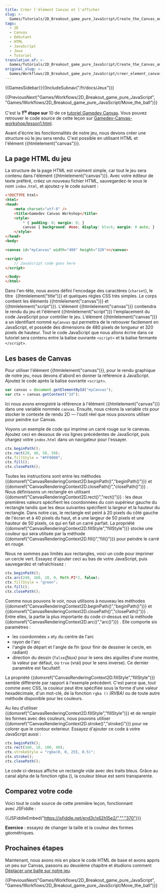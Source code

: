 ```yaml
---
title: Créer l'élément Canvas et l'afficher
slug: >-
  Games/Tutorials/2D_Breakout_game_pure_JavaScript/Create_the_Canvas_and_draw_on_it
tags:
  - 2D
  - Canvas
  - Débutant
  - HTML
  - JavaScript
  - Jeux
  - Tutoriel
translation_of: >-
  Games/Tutorials/2D_Breakout_game_pure_JavaScript/Create_the_Canvas_and_draw_on_it
original_slug: >-
  Games/Workflows/2D_Breakout_game_pure_JavaScript/creer_element_canvas_et_afficher
---
```

{{GamesSidebar}}{{IncludeSubnav("/fr/docs/Jeux")}}

{{PreviousNext("Games/Workflows/2D_Breakout_game_pure_JavaScript", "Games/Workflows/2D_Breakout_game_pure_JavaScript/Move_the_ball")}}

C'est la **1<sup>re</sup> étape sur** 10 de ce [tutoriel Gamedev Canvas](/fr/docs/Games/Workflows/2D_Breakout_game_pure_JavaScript). Vous pouvez retrouver le code source de cette leçon sur [Gamedev-Canvas-workshop/lesson1.html](https://github.com/end3r/Gamedev-Canvas-workshop/blob/gh-pages/lesson01.html).

Avant d'écrire les fonctionnalités de notre jeu, nous devons créer une structure où le jeu sera rendu. C'est possible en utilisant HTML et l'élément {{htmlelement("canvas")}}.

## La page HTML du jeu

La structure de la page HTML est vraiment simple, car tout le jeu sera contenu dans l'élément {{htmlelement("canvas")}}. Avec votre éditeur de texte préféré, créez un nouveau fichier HTML, sauvegardez-le sous le nom `index.html`, et ajoutez-y le code suivant :

```html
<!DOCTYPE html>
<html>
<head>
    <meta charset="utf-8" />
    <title>Gamedev Canvas Workshop</title>
    <style>
    	* { padding: 0; margin: 0; }
    	canvas { background: #eee; display: block; margin: 0 auto; }
    </style>
</head>
<body>

<canvas id="myCanvas" width="480" height="320"></canvas>

<script>
	// JavaScript code goes here
</script>

</body>
</html>
```

Dans l'en-tête, nous avons défini l'encodage des caractères (`charset`), le titre  {{htmlelement("title")}} et quelques règles CSS très simples. Le corps contient les éléments {{htmlelement("canvas")}} et {{htmlelement("script")}}. L'élément {{htmlelement("canvas")}} contiendra le rendu du jeu et l'élément {{htmlelement("script")}} l'emplacement du code JavaScript pour contrôler le jeu. L'élément {{htmlelement("canvas")}} a un identifiant nommé `myCanvas` qui permettra de le retrouver facilement en JavaScript, et possède des dimensions de 480 pixels de longueur et 320 pixels de hauteur. Tout le code JavaScript que nous allons écrire dans ce tutoriel sera contenu entre la balise ouvrante `<script>` et la balise fermante `</script>`.

## Les bases de Canvas

Pour utiliser l'élément {{htmlelement("canvas")}}, pour le rendu graphique de notre jeu, nous devons d'abord en donner la référence à JavaScript. Ajoutez le code après la balise ouvrante `<script>`.

```js
var canvas = document.getElementById("myCanvas");
var ctx = canvas.getContext("2d");
```

Ici nous avons enregistré la référence à l'élément {{htmlelement("canvas")}} dans une variable nommée `canvas`. Ensuite, nous créons la variable ctx pour stocker le contexte de rendu 2D — l'outil réel que nous pouvons utiliser pour peindre sur Canvas.

Voyons un exemple de code qui imprime un carré rouge sur le canevas. Ajoutez ceci en dessous de vos lignes précédentes de JavaScript, puis chargez votre `index.html` dans un navigateur pour l'essayer.

```js
ctx.beginPath();
ctx.rect(20, 40, 50, 50);
ctx.fillStyle = "#FF0000";
ctx.fill();
ctx.closePath();
```

Toutes les instructions sont entre les méthodes  {{domxref("CanvasRenderingContext2D.beginPath()","beginPath()")}} et {{domxref("CanvasRenderingContext2D.closePath()","closePath()")}} . Nous définissons un rectangle en utilisant {{domxref("CanvasRenderingContext2D.rect()","rect()")}} : les deux premières valeurs spécifient les coordonnées du coin supérieur gauche du rectangle tandis que les deux suivantes spécifient la largeur et la hauteur du rectangle. Dans notre cas, le rectangle est peint à 20 pixels du côté gauche de l'écran et à 40 pixels du haut, et a une largeur de 50 pixels et une hauteur de 50 pixels, ce qui en fait un carré parfait. La propriété {{domxref("CanvasRenderingContext2D.fillStyle","fillStyle")}} stocke une couleur qui sera utilisée par la méthode {{domxref("CanvasRenderingContext2D.fill()","fill()")}} pour peindre le carré en rouge.

Nous ne sommes pas limités aux rectangles, voici un code pour imprimer un cercle vert. Essayez d'ajouter ceci au bas de votre JavaScript, puis sauvegardez et rafraîchissez :

```js
ctx.beginPath();
ctx.arc(240, 160, 20, 0, Math.PI*2, false);
ctx.fillStyle = "green";
ctx.fill();
ctx.closePath();
```

Comme nous pouvons le voir, nous utilisons à nouveau les méthodes {{domxref("CanvasRenderingContext2D.beginPath()","beginPath()")}} et {{domxref("CanvasRenderingContext2D.closePath()","closePath()")}} . Entre elles, la partie la plus importante du code ci-dessus est la méthode {{domxref("CanvasRenderingContext2D.arc()","arc()")}} . Elle comporte six paramètres :

- les coordonnées `x` et`y` du centre de l'arc
- rayon de l'arc
- l'angle de départ et l'angle de fin (pour finir de dessiner le cercle, en radiant)
- direction du dessin (`false`_(faux)_ pour le sens des aiguilles d'une montre, la valeur par défaut, ou `true` (vrai) pour le sens inverse). Ce dernier paramètre est facultatif.

La propriété {{domxref("CanvasRenderingContext2D.fillStyle","fillStyle")}} semble différente par rapport à l'exemple précédent. C'est parce que, tout comme avec CSS, la couleur peut être spécifiée sous la forme d'une valeur hexadécimale, d'un mot-clé, de la fonction `rgba ()` _(RVBA)_ ou de toute autre méthode disponible pour les couleurs.

Au lieu d'utiliser {{domxref("CanvasRenderingContext2D.fillStyle","fillStyle")}} et de remplir les formes avec des couleurs, nous pouvons utiliser {{domxref("CanvasRenderingContext2D.stroke()","stroke()")}} pour ne colorer que le contour exterieur. Essayez d'ajouter ce code à votre JavaScript aussi :

```js
ctx.beginPath();
ctx.rect(160, 10, 100, 40);
ctx.strokeStyle = "rgba(0, 0, 255, 0.5)";
ctx.stroke();
ctx.closePath();
```

Le code ci-dessus affiche un rectangle vide avec des traits bleus. Grâce au canal alpha de la fonction rgba (), la couleur bleue est semi transparente.

## Comparez votre code

Voici tout le code source de cette première leçon, fonctionnant avec JSFiddle :

{{JSFiddleEmbed("https://jsfiddle.net/end3r/x62h15e2/","","370")}}

**Exercice** : essayez de changer la taille et la couleur des formes géométriques.

## Prochaines étapes

Maintenant, nous avons mis en place le code HTML de base et avons appris un peu sur Canvas, passons au deuxième chapitre et étudions comment [Déplacer une balle sur notre jeu](/fr/docs/Games/Tutorials/2D_Breakout_game_pure_JavaScript/Move_the_ball).

{{PreviousNext("Games/Workflows/2D_Breakout_game_pure_JavaScript", "Games/Workflows/2D_Breakout_game_pure_JavaScript/Move_the_ball")}}
